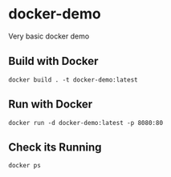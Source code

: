 # docker-demo
Very basic docker demo

## Build with Docker

`docker build . -t docker-demo:latest`

## Run with Docker

`docker run -d docker-demo:latest -p 8080:80`

## Check its Running

`docker ps`